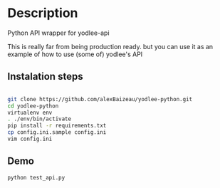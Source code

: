 # Description
Python API wrapper for yodlee-api

This is really far from being production ready. but you can use it as an 
example of how to use (some of) yodlee's API
## Instalation steps

```bash

git clone https://github.com/alexBaizeau/yodlee-python.git
cd yodlee-python
virtualenv env
. ./env/bin/activate
pip install -r requirements.txt
cp config.ini.sample config.ini
vim config.ini
```

## Demo

```bash
python test_api.py 
```
